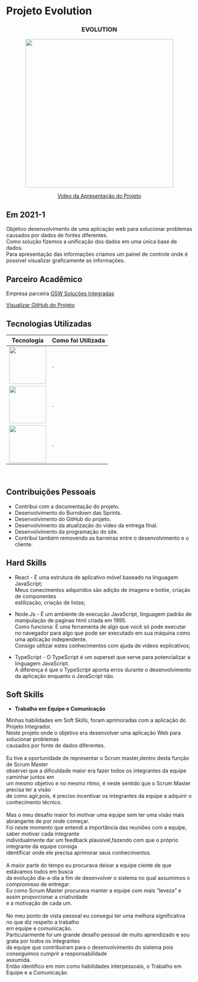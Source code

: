# Projeto Evolution 

<div align=center>
 <h3>EVOLUTION</h3>
  <img src="https://user-images.githubusercontent.com/73767256/120907507-6fbc1f00-c638-11eb-9d9b-8f866a07375f.gif" width=400 alt="" />
 
  <a href="https://drive.google.com/file/d/1XZya1qtJWX7com6aUqc0zthrEIolo1CD/view?usp=sharing">Video da Apresentação do Projeto</a>
</div>

## Em 2021-1
Objetivo desenvolvimento de uma aplicação web para solucionar problemas causados por dados de fontes diferentes.<br>
Como solução fizemos a unificação dos dados em uma única base de dados.<br>
Para apresentação das informações criamos um painel de controle onde é possivel 
visualizar graficamente as informações. 

## Parceiro Acadêmico
Empresa parceira <a href="https://www.gsw.com.br/">GSW Soluções Integradas</a><br>

[Visualizar GitHub do Projeto](https://github.com/ferreirarita/APRENDIZAGEM-POR-PROJETOS-INTEGRADOS-2021.git)

## Tecnologias Utilizadas

|Tecnologia|Como foi Utilizada|
|-|:-|
|<img src="https://github.com/Ritas2022/Portfolio/assets/111800315/b962f4e7-2a67-4a54-8882-118e598bbead" height="100" title=""/>|.|
|<img src="https://github.com/Ritas2022/Portfolio/assets/111800315/54449233-45f0-4255-9da7-d0e2d95904a8" height="100" title=""/>|.|
|<img src="https://github.com/Ritas2022/Portfolio/assets/111800315/cd19c9d2-587e-46e0-814c-67a0f2a5e262" height="100" title=""/>|.|

   <br/>

## Contribuições Pessoais
 * Contribui com a documentação do projeto.
 * Desenvolvimento do Burndown das Sprints.
 * Desenvolvimento do GitHub do projeto.
 * Desenvolvimento da atualização do vídeo da entrega final.
 * Desenvolvimento da programação do site.
 * Contribui também removendo as barreiras entre o desenvolvimento e o cliente.

## Hard Skills
* React - É uma estrutura de aplicativo móvel baseado na linguagem JavaScript;<br>
Meus conecimentos adquiridos são adição de imagens e botõe, criação de componentes<br>
estilização, criação de listas;<br>

* Node.Js - É um ambiente de execução JavaScript, linguagem padrão de manipulação
de paginas html criada em 1995.<br>
Como funciona: É uma ferramenta de algo que você só pode executar no navegador para algo que pode ser executado em sua máquina como uma aplicação independente.<br>
Consigo utilizar estes  conhecimentos com ajuda de videos explicativos;<br>

* TypeScript - O TypeScript é um superset que serve para potencializar a linguagem JavaScript.<br>
A diferença é que o TypeScript aponta erros durante o desenvolvimento da aplicação enquanto o JavaScript não.<br>  

## Soft Skills <br>
* <b> Trabalho em Equipe e Comunicação </b>

Minhas habilidades em Soft Skills, foram aprimoradas com a aplicação do Projeto Integrador.<br>
Neste projeto onde o objetivo era desenvolver uma aplicação Web para solucionar problemas<br>causados por fonte de dados diferentes.<br><br> 
Eu tive a oportunidade de representar o Scrum master,dentro desta função de Scrum Master<br>observei que a dificuldade maior era fazer todos os integrantes da equipe caminhar juntos em <br>um mesmo objetivo e no mesmo ritmo, é neste sentido que o Scrum Master precisa ter a visão<br>de como agir,pois, é preciso incentivar os integrantes da equipe a adquirir o conhecimento técnico.<br><br>
Mas o meu desafio maior foi motivar uma equipe sem ter uma visão mais abrangente de por onde começar.<br>
Foi neste momento que entendi a importância das reuniões com a equipe, saber motivar cada integrante<br> individualmente dar um feedback plausível,fazendo com que o próprio integrante da equipe consiga<br> identificar onde ele precisa aprimorar seus conhecimentos.<br><br>
A maior parte do tempo eu procurava deixar a equipe ciente de que estávamos todos em busca<br> da evolução dia-a-dia a fim de desenvolver o sistema no qual assumimos o compromisso de entregar.<br>
Eu como Scrum Master procurava manter a equipe com mais “leveza” e assim proporcionar a criatividade<br> e a motivação de cada um.<br><br> 
No meu ponto de vista pessoal eu consegui ter uma melhora significativa no que diz respeito a trabalho<br> em equipe e comunicação.<br>
Particularmente foi um grande desafio pessoal de muito aprendizado e  sou grata por todos os integrantes<br> da equipe que contribuíram para o desenvolvimento do sistema pois conseguimos cumprir a responsabilidade<br> assumida.<br>
Então identifico em mim como habilidades interpessoais, o Trabalho em Equipe e a Comunicação.